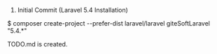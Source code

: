 1. Initial Commit (Laravel 5.4 Installation)

$ composer create-project --prefer-dist laravel/laravel giteSoftLaravel "5.4.*"

TODO.md is created.

